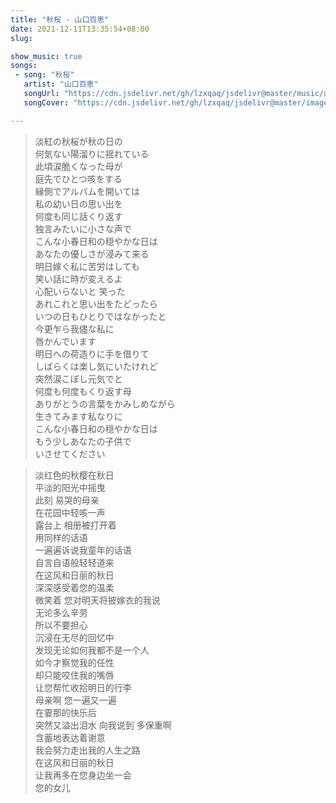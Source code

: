 ```yaml
---
title: "秋桜 - 山口百恵"
date: 2021-12-11T13:35:54+08:00
slug: 

show_music: true
songs:
 - song: "秋桜"
   artist: "山口百恵"
   songUrl: "https://cdn.jsdelivr.net/gh/lzxqaq/jsdelivr@master/music/山口百恵・秋桜.mp3"
   songCover: "https://cdn.jsdelivr.net/gh/lzxqaq/jsdelivr@master/image/music/山口百恵・秋桜.jpg"

---
```


> 淡紅の秋桜が秋の日の  
> 何気ない陽溜りに揺れている  
> 此頃涙脆くなった母が  
> 庭先でひとつ咳をする  
> 縁側でアルバムを開いては  
> 私の幼い日の思い出を  
> 何度も同じ話くり返す  
> 独言みたいに小さな声で  
> こんな小春日和の穏やかな日は  
> あなたの優しさが浸みて来る  
> 明日嫁ぐ私に苦労はしても  
> 笑い話に時が変えるよ  
> 心配いらないと 笑った  
> あれこれと思い出をたどったら  
> いつの日もひとりではなかったと  
> 今更乍ら我儘な私に  
> 唇かんでいます  
> 明日への荷造りに手を借りて  
> しばらくは楽し気にいたけれど  
> 突然涙こぼし元気でと  
> 何度も何度もくり返す母  
> ありがとうの言葉をかみしめながら  
> 生きてみます私なりに  
> こんな小春日和の穏やかな日は  
> もう少しあなたの子供で  
> いさせてください  

> 淡红色的秋樱在秋日  
> 平淡的阳光中摇曳  
> 此刻 易哭的母亲  
> 在花园中轻咳一声  
> 露台上 相册被打开着  
> 用同样的话语    
> 一遍遍诉说我童年的话语   
> 自言自语般轻轻道来   
> 在这风和日丽的秋日  
> 深深感受着您的温柔  
> 微笑着 您对明天将披嫁衣的我说  
> 无论多么辛劳  
> 所以不要担心   
> 沉浸在无尽的回忆中   
> 发现无论如何我都不是一个人  
> 如今才察觉我的任性  
> 却只能咬住我的嘴唇  
> 让您帮忙收拾明日的行李  
> 母亲啊 您一遍又一遍  
> 在霎那的快乐后  
> 突然又溢出泪水 向我说到 多保重啊  
> 含蓄地表达着谢意  
> 我会努力走出我的人生之路  
> 在这风和日丽的秋日  
> 让我再多在您身边坐一会  
> 您的女儿  
